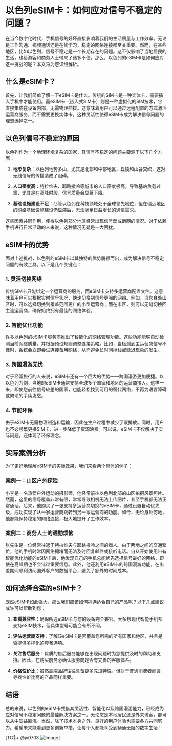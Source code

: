 # 以色列eSIM卡：如何应对信号不稳定的问题？

在当今数字化时代，手机信号的好坏直接影响着我们的生活质量与工作效率。无论是工作沟通、视频通话还是在线学习，稳定的网络连接都至关重要。然而，在某些地区，比如以色列，信号不稳定是一个长期存在的问题。这不仅影响了当地居民的生活，也给游客和商务人士带来了诸多不便。那么，以色列的eSIM卡是如何应对这一挑战的呢？本文将为您详细解析。

## 什么是eSIM卡？

首先，让我们简单了解一下eSIM卡是什么。传统的SIM卡是一种实体卡，需要插入手机中才能使用。而eSIM卡（嵌入式SIM卡）则是一种虚拟化的SIM技术，它直接集成在设备内部，无需物理插拔。这意味着用户可以通过远程配置的方式激活运营商服务，而不需要更换实体卡。这种灵活性使得eSIM卡成为解决信号问题的理想选择之一。

## 以色列信号不稳定的原因

以色列作为一个地理环境复杂的国家，其信号不稳定的问题主要源于以下几个方面：

1. **地形复杂**：以色列地势多山，尤其是北部和中部地区，丘陵和山谷交织，这对无线信号的传播造成了阻碍。
   
2. **人口密度高**：特拉维夫、耶路撒冷等城市的人口密度极高，导致基站负载过重，尤其是在高峰时段，信号质量会显著下降。

3. **基础设施建设不足**：尽管以色列在科技领域处于全球领先地位，但在偏远地区的网络基础设施建设仍显滞后，无法满足日益增长的通信需求。

这些因素共同作用，使得以色列部分地区经常出现信号弱或断网的情况。对于依赖手机进行日常活动的人来说，这种情况无疑是一大困扰。

## eSIM卡的优势

面对上述挑战，以色列的eSIM卡以其独特的优势脱颖而出，成为解决信号不稳定问题的有效工具。以下是几个关键点：

### 1. **灵活切换网络**

传统SIM卡只能绑定一个运营商的服务，而eSIM卡支持多运营商配置文件。这意味着用户可以根据实时信号状况，快速切换到信号更强的网络。例如，当您身处山区时，可以选择切换到覆盖范围更广的小型运营商；而在市区，则可以无缝切换回主流运营商，确保始终拥有最佳的网络体验。

### 2. **智能优化功能**

许多以色列的eSIM卡服务商推出了智能化的网络管理功能。这些功能能够自动检测当前网络质量，并根据预设规则调整连接策略。比如，当检测到主运营商信号不佳时，系统会立即尝试连接备用网络，从而避免长时间掉线或延迟现象的发生。

### 3. **跨国漫游无忧**

对于经常旅行的人来说，eSIM卡还有一个巨大的优势——跨国漫游更加便捷。以以色列为例，当地的eSIM卡通常支持全球多个国家和地区的运营商接入。这样一来，即使您前往信号较差的国家，也能轻松找到可用的替代网络，不再为语言障碍或繁琐的手续发愁。

### 4. **节能环保**

由于eSIM卡无需物理制造和运输，因此在生产过程中减少了碳排放。同时，用户也不必频繁更换SIM卡，进一步降低了资源浪费。可以说，eSIM卡不仅解决了实际问题，还体现了环保理念。

## 实际案例分析

为了更好地理解eSIM卡的实际效果，我们来看两个具体的例子：

### 案例一：山区户外探险

小李是一名热爱户外运动的摄影师，他经常前往以色列北部的山区拍摄风景照片。然而，这里的信号覆盖非常有限，常常导致相机无法上传图片，甚至手机都无法正常通话。后来，他购买了一张支持多运营商切换的eSIM卡，通过设置自动优先级，成功实现了从一家运营商跳转到另一家运营商的功能。如今，无论身处何地，他都能保持稳定的网络连接，极大地提升了工作效率。

### 案例二：商务人士的通勤烦恼

张先生是一位经常往返于特拉维夫与耶路撒冷之间的商人。由于两地之间的交通繁忙，他的手机时常因网络拥堵而无法及时回复邮件或接听电话。自从开始使用带有智能优化功能的eSIM卡后，他发现自己的手机总能优先选择信号最好的网络，即使在高峰期也不会错过重要信息。此外，他还利用eSIM卡的跨国漫游功能，在出差期间顺利访问国外客户的数据平台，避免了额外的时间成本。

## 如何选择合适的eSIM卡？

既然eSIM卡如此强大，那么我们应该如何挑选适合自己的产品呢？以下几点建议或许可以帮助到您：

1. **查看兼容性**：确保所选eSIM卡与您的设备完全兼容。大多数现代智能手机都支持eSIM技术，但具体型号可能会有所不同。

2. **评估运营商支持**：了解该eSIM卡是否覆盖您所需的所有国家和地区，并且是否提供多样化的套餐选项。

3. **关注售后服务**：优质的售后服务能够在出现问题时为您提供及时的帮助和支持。因此，在购买前务必确认服务商是否有完善的客服体系。

4. **价格性价比**：虽然高端品牌往往具备更多先进特性，但对于普通消费者而言，寻找性价比高的产品同样重要。

## 结语

总的来说，以色列的eSIM卡凭借其灵活性、智能化以及跨国漫游能力，已经成为应对信号不稳定问题的最佳解决方案之一。无论您是本地居民还是外来访客，都可以从中受益匪浅。当然，除了技术本身之外，良好的用户体验也需要各方共同努力。希望未来能看到更多创新举措，让每个人都能享受到畅通无阻的数字生活！

[TG💪+ @jx0703 ![Image](https://github.com/user-attachments/assets/dbca1d08-cadb-493c-b0ec-ad6f7a83f270)]